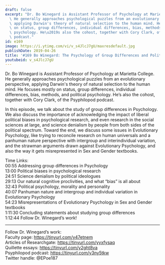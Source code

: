 ```yaml
---
draft: false
excerpt: "Dr. Bo Winegard is Assistant Professor of Psychology at Marietta College.\
  \ He generally approaches psychological puzzles from an evolutionary perspective,\
  \ applying Darwin's theory of natural selection to the human mind. He focuses mostly\
  \ on status, group differences, individual differences, bias, methods, and political\
  \ psychology. He\u2019s also the cohost, together with Cory Clark, of the Psyphilopod\
  \ podcast."
id: e169
image: https://i.ytimg.com/vi/v_s4JlcJ7gU/maxresdefault.jpg
publishDate: 2019-04-26
title: '#169 Bo Winegard: The Psychology of Group Differences and Political Bias'
youtubeid: v_s4JlcJ7gU
---
```

Dr. Bo Winegard is Assistant Professor of Psychology at Marietta College. He generally approaches psychological puzzles from an evolutionary perspective, applying Darwin's theory of natural selection to the human mind. He focuses mostly on status, group differences, individual differences, bias, methods, and political psychology. He’s also the cohost, together with Cory Clark, of the Psyphilopod podcast.

In this episode, we talk about the study of group differences in Psychology. We also discuss the importance of acknowledging the impact of liberal political biases in psychological research, and even research in the social sciences at large, and science denialism by people from both sides of the political spectrum. Toward the end, we discuss some issues in Evolutionary Psychology, like trying to reconcile research on human universals and a panhuman nature perspective with intergroup and interindividual variation, and the strawman arguments drawn against Evolutionary Psychology, and also the way it gets misrepresented in Sex and Gender textbooks.

Time Links:  
00:55  Addressing group differences in Psychology  
13:00  Political biases in psychological research              
24:51  Science denialism by political ideologues                         
29:13  Our natural cognitive proclivities, and what “bias” is all about                
32:43  Political psychology, morality and personality                    
40:07  Panhuman nature and intergroup and individual variation in Evolutionary Psychology             
54:23  Misrepresentations of Evolutionary Psychology in Sex and Gender textbooks             
1:11:30  Concluding statements about studying group differences                  
1:12:44  Follow Dr. Winegard’s work!

---

Follow Dr. Winegard’s work:  
Faculty page: https://tinyurl.com/y47etnem  
Articles of Researchgate: https://tinyurl.com/yyxfysaq  
Quillette essays: https://tinyurl.com/y2ght8va  
Psyphilopod podcast: https://tinyurl.com/y3ny5tkw  
Twitter handle: @EPoe187
